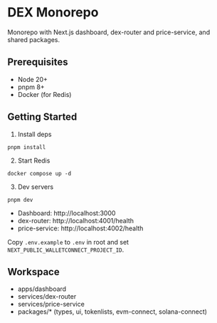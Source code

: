 # DEX Monorepo

Monorepo with Next.js dashboard, dex-router and price-service, and shared packages.

## Prerequisites
- Node 20+
- pnpm 8+
- Docker (for Redis)

## Getting Started
1. Install deps
```
pnpm install
```
2. Start Redis
```
docker compose up -d
```
3. Dev servers
```
pnpm dev
```
- Dashboard: http://localhost:3000
- dex-router: http://localhost:4001/health
- price-service: http://localhost:4002/health

Copy `.env.example` to `.env` in root and set `NEXT_PUBLIC_WALLETCONNECT_PROJECT_ID`.

## Workspace
- apps/dashboard
- services/dex-router
- services/price-service
- packages/* (types, ui, tokenlists, evm-connect, solana-connect)